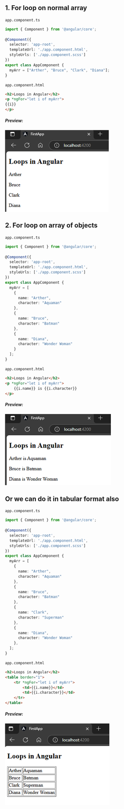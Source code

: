 ## 1. For loop on normal array  
`app.component.ts`  
```typescript
import { Component } from '@angular/core';

@Component({
  selector: 'app-root',
  templateUrl: './app.component.html',
  styleUrls: ['./app.component.scss']
})
export class AppComponent {
  myArr = ["Arther", "Bruce", "Clark", "Diana"];
} 
```  
`app.component.html`  
```html
<h2>Loops in Angular</h2>
<p *ngFor="let i of myArr">
{{i}}
</p>
```  
##### Preview:  
![alt](../../z_Images/02/07.png)  

## 2. For loop on array of objects  
`app.component.ts`  
```typescript
import { Component } from '@angular/core';

@Component({
  selector: 'app-root',
  templateUrl: './app.component.html',
  styleUrls: ['./app.component.scss']
})
export class AppComponent {
  myArr = [
    {
      name: "Arther",
      character: "Aquaman"
    },
    {
      name: "Bruce",
      character: "Batman"
    },
    {
      name: "Diana",
      character: "Wonder Woman"
    }
  ];
} 
```  
`app.component.html`  
```html
<h2>Loops in Angular</h2>
<p *ngFor="let i of myArr">
    {{i.name}} is {{i.character}}
</p>
```  
##### Preview:  
![alt](../../z_Images/02/08.png)  
## Or we can do it in tabular format also  
`app.component.ts`  
```typescript
import { Component } from '@angular/core';

@Component({
  selector: 'app-root',
  templateUrl: './app.component.html',
  styleUrls: ['./app.component.scss']
})
export class AppComponent {
  myArr = [
    {
      name: "Arther",
      character: "Aquaman"
    },
    {
      name: "Bruce",
      character: "Batman"
    },
    {
      name: "Clark",
      character: "Superman"
    },
    {
      name: "Diana",
      character: "Wonder Woman"
    },
  ];
} 
```  
`app.component.html`  
```html
<h2>Loops in Angular</h2>
<table border="1">
    <tr *ngFor="let i of myArr">
        <td>{{i.name}}</td>
        <td>{{i.character}}</td>
    </tr>
</table>
```  
##### Preview:  
![alt](../../z_Images/02/09.png)  